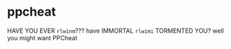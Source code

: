 # ppcheat

HAVE YOU EVER `rlwinm`??? have IMMORTAL `rlwimi` TORMENTED YOU? well you might want PPCheat
